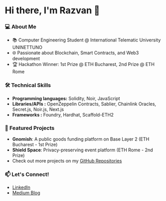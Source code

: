 # Hi there, I'm Razvan 👋

### 💻 About Me
- 📚 Computer Engineering Student @ International Telematic University UNINETTUNO
- 🌐 Passionate about Blockchain, Smart Contracts, and Web3 development
- 🏆 Hackathon Winner: 1st Prize @ ETH Bucharest, 2nd Prize @ ETH Rome

### 🛠️ Technical Skills
- **Programming languages:** Solidity, Noir, JavaScript
- **Libraries/APIs :** OpenZeppelin Contracts, Sablier, Chainlink Oracles, Secret.js, Noir.js, Next.js
- **Frameworks :** Foundry, Hardhat, Scaffold-ETH2

### 🚀 Featured Projects
- **Gnomish**: A public goods funding platform on Base Layer 2 (ETH Bucharest - 1st Prize)
- **Shield Space**: Privacy-preserving event platform (ETH Rome - 2nd Prize)
- Check out more projects on my [GitHub Repositories]([link-to-repos](https://github.com/MihRazvan?tab=repositories))

### 📫 Let's Connect!
- [LinkedIn]([your-linkedin-profile](https://www.linkedin.com/in/razvanmih/))
- [Medium Blog]([your-medium-profile](https://medium.com/@mihrazvan))
